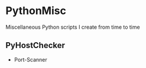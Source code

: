 # PythonMisc
Miscellaneous Python scripts I create from time to time

## PyHostChecker ##
* Port-Scanner
